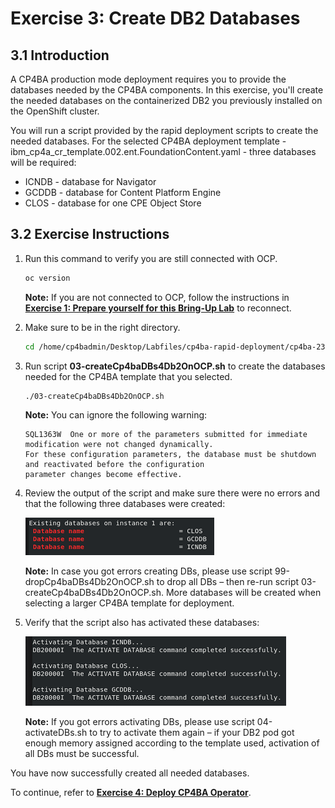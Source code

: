 # Exercise 3: Create DB2 Databases

## 3.1 Introduction

A CP4BA production mode deployment requires you to provide the databases needed by the CP4BA components. In this exercise, you'll create the needed databases on the containerized DB2 you previously installed on the OpenShift cluster.

You will run a script provided by the rapid deployment scripts to create the needed databases. For the selected CP4BA deployment template - ibm_cp4a_cr_template.002.ent.FoundationContent.yaml - three databases will be required:
- ICNDB - database for Navigator
- GCDDB - database for Content Platform Engine
- CLOS - database for one CPE Object Store

## 3.2 Exercise Instructions

1. Run this command to verify you are still connected with OCP.
   
   ```sh
   oc version
   ```
   
   **Note:** If you are not connected to OCP, follow the instructions in **[Exercise 1: Prepare yourself for this Bring-Up Lab](Exercise-1-Prepare.md#123-access-the-openshift-tech-zone-envrioment)** to reconnect.
   
2. Make sure to be in the right directory.
   
   ```sh
   cd /home/cp4badmin/Desktop/Labfiles/cp4ba-rapid-deployment/cp4ba-23-0-2/mycluster/deployment-db2-cp4ba
   ```
   
3. Run script **03-createCp4baDBs4Db2OnOCP.sh** to create the databases needed for the CP4BA template that you selected.
   
   ```sh
   ./03-createCp4baDBs4Db2OnOCP.sh
   ```
   
   **Note:** You can ignore the following warning:
   ```
   SQL1363W  One or more of the parameters submitted for immediate modification were not changed dynamically.
   For these configuration parameters, the database must be shutdown and reactivated before the configuration
   parameter changes become effective.
   ```
   
5. Review the output of the script and make sure there were no errors and that the following three databases were created:

   ![Databases created](images/3.2-databasescreated.png)
   
   **Note:** In case you got errors creating DBs, please use script 99-dropCp4baDBs4Db2OnOCP.sh to drop all DBs – then re-run script 03-createCp4baDBs4Db2OnOCP.sh. More databases will be created when selecting a larger CP4BA template for deployment.
   
6. Verify that the script also has activated these databases:

   ![Databases activated](images/3.2-databasesactivated.png)

   **Note:** If you got errors activating DBs, please use script 04-activateDBs.sh to try to activate them again – if your DB2 pod got enough memory assigned according to the template used, activation of all DBs must be successful.

You have now successfully created all needed databases.

To continue, refer to **[Exercise 4: Deploy CP4BA Operator](Exercise-4-Deploy-CP4BA-Operator.md)**.
